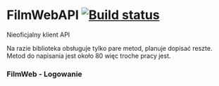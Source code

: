 # FilmWebAPI [![Build status](https://ci.appveyor.com/api/projects/status/7ytp4sk0d8wol5bf?svg=true)](https://ci.appveyor.com/project/Sunnyline2/filmweb-api)
Nieoficjalny klient API 

Na razie biblioteka obsługuje tylko pare metod, planuje dopisać reszte.
Metod do napisania jest około 80 więc troche pracy jest.

### FilmWeb - Logowanie
